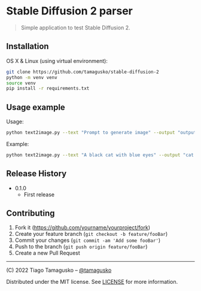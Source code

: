 # Stable Diffusion 2 parser
> Simple application to test Stable Diffusion 2.

## Installation

OS X & Linux (using virtual environment):

```sh
git clone https://github.com/tamagusko/stable-diffusion-2
python -m venv venv
source venv
pip install -r requirements.txt
```

## Usage example

Usage:  
```sh
python text2image.py --text "Prompt to generate image" --output "output.png"
```

Example:  
```sh
python text2image.py --text "A black cat with blue eyes" --output "cat.png"
```

## Release History

* 0.1.0
    * First release

## Contributing

1. Fork it (<https://github.com/yourname/yourproject/fork>)
2. Create your feature branch (`git checkout -b feature/fooBar`)
3. Commit your changes (`git commit -am 'Add some fooBar'`)
4. Push to the branch (`git push origin feature/fooBar`)
5. Create a new Pull Request

---

(C) 2022 Tiago Tamagusko – [@tamagusko](https://tamagusko.com)

Distributed under the MIT license. See [LICENSE](LICENSE) for more information.
